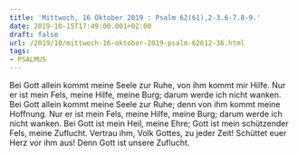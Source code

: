 ```yaml
---
title: 'Mittwoch, 16 Oktober 2019 : Psalm 62(61),2-3.6-7.8-9.'
date: 2019-10-15T17:49:00.001+02:00
draft: false
url: /2019/10/mittwoch-16-oktober-2019-psalm-62612-36.html
tags: 
- PSALMUS
---
```


Bei Gott allein kommt meine Seele zur Ruhe, von ihm kommt mir Hilfe. Nur er ist mein Fels, meine Hilfe, meine Burg; darum werde ich nicht wanken. Bei Gott allein kommt meine Seele zur Ruhe; denn von ihm kommt meine Hoffnung. Nur er ist mein Fels, meine Hilfe, meine Burg; darum werde ich nicht wanken. Bei Gott ist mein Heil, meine Ehre; Gott ist mein schützender Fels, meine Zuflucht. Vertrau ihm, Volk Gottes, zu jeder Zeit! Schüttet euer Herz vor ihm aus! Denn Gott ist unsere Zuflucht.
